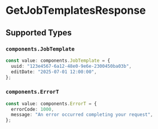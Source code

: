 # GetJobTemplatesResponse


## Supported Types

### `components.JobTemplate`

```typescript
const value: components.JobTemplate = {
  uuid: "123e4567-6a12-48e0-9e6e-2300450ba03b",
  editDate: "2025-07-01 12:00:00",
};
```

### `components.ErrorT`

```typescript
const value: components.ErrorT = {
  errorCode: 1000,
  message: "An error occurred completing your request",
};
```

